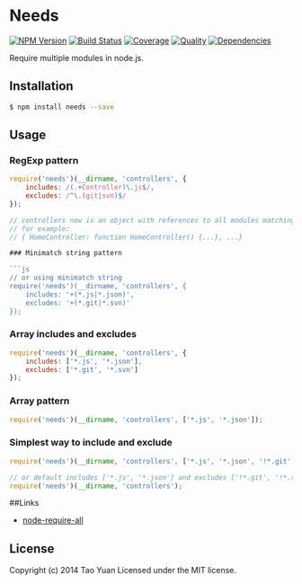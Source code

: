 Needs
=====
[![NPM Version](https://img.shields.io/npm/v/needs.svg?style=flat)](https://www.npmjs.org/package/needs)
[![Build Status](http://img.shields.io/travis/taoyuan/needs.svg?style=flat)](https://travis-ci.org/taoyuan/needs)
[![Coverage](https://coveralls.io/repos/taoyuan/needs/badge.svg?branch=master)](https://coveralls.io/r/taoyuan/needs)
[![Quality](https://codeclimate.com/github/taoyuan/needs/badges/gpa.svg)](https://codeclimate.com/github/taoyuan/needs)
[![Dependencies](https://img.shields.io/david/taoyuan/needs.svg?style=flat)](https://david-dm.org/taoyuan/needs)

Require multiple modules in node.js.

## Installation

```bash
$ npm install needs --save
```

## Usage

### RegExp pattern

```js
require('needs')(__dirname, 'controllers', {
	includes: /(.+Controller)\.js$/,
	excludes: /^\.(git|svn)$/
});

// controllers now is an object with references to all modules matching the filter
// for example:
// { HomeController: function HomeController() {...}, ...}

### Minimatch string pattern

```js
// or using minimatch string
require('needs')(__dirname, 'controllers', {
	includes: '+(*.js|*.json)',
	excludes: '+(*.git|*.svn)'
});
```

### Array includes and excludes 

```js
require('needs')(__dirname, 'controllers', {
	includes: ['*.js', '*.json'],
	excludes: ['*.git', '*.svn']
});
```

### Array pattern

```js
require('needs')(__dirname, 'controllers', ['*.js', '*.json']);
```

### Simplest way to include and exclude

```js
require('needs')(__dirname, 'controllers', ['*.js', '*.json', '!*.git', '!*.svn']);

// or default includes ['*.js', '*.json'] and excludes ['!*.git', '!*.svn']
require('needs')(__dirname, 'controllers');
```

##Links

* [node-require-all](http://github.com/felixge/node-require-all)

## License

Copyright (c) 2014 Tao Yuan
Licensed under the MIT license.
